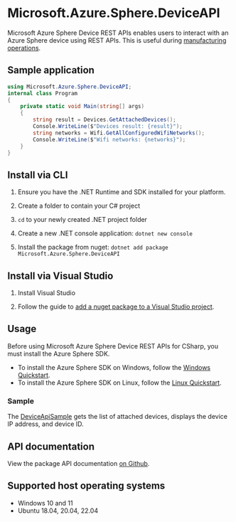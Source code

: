 # Microsoft.Azure.Sphere.DeviceAPI

Microsoft Azure Sphere Device REST APIs enables users to interact with an Azure Sphere device using REST APIs. This is useful during [manufacturing operations](https://learn.microsoft.com/en-us/azure-sphere/hardware/manufacturing-guide).

## Sample application

```c#
using Microsoft.Azure.Sphere.DeviceAPI;
internal class Program
{
    private static void Main(string[] args)
    {
        string result = Devices.GetAttachedDevices();
        Console.WriteLine($"Devices result: {result}");
        string networks = Wifi.GetAllConfiguredWifiNetworks();
        Console.WriteLine($"Wifi networks: {networks}");
    }
}
```

## Install via CLI

1. Ensure you have the .NET Runtime and SDK installed for your platform.

1. Create a folder to contain your C# project

1. `cd` to your newly created .NET project folder

1. Create a new .NET console application: `dotnet new console`

1. Install the package from nuget: `dotnet add package Microsoft.Azure.Sphere.DeviceAPI`

## Install via Visual Studio

1. Install Visual Studio

1. Follow the guide to [add a nuget package to a Visual Studio project](https://learn.microsoft.com/en-us/nuget/quickstart/install-and-use-a-package-in-visual-studio). 

## Usage

Before using Microsoft Azure Sphere Device REST APIs for CSharp, you must install the Azure Sphere SDK.

- To install the Azure Sphere SDK on Windows, follow the [Windows Quickstart](https://learn.microsoft.com/azure-sphere/install/install-sdk?pivots=cli).
- To install the Azure Sphere SDK on Linux, follow the [Linux Quickstart](https://learn.microsoft.com/azure-sphere/install/install-sdk-linux?pivots=cli-linux).

### Sample

The [DeviceApiSample](https://github.com/Azure/azure-sphere-tools/tree/main/Manufacturing/src/CSharp/DeviceAPISample) gets the list of attached devices, displays the device IP address, and device ID.

## API documentation

View the package API documentation [on Github](https://github.com/Azure/azure-sphere-tools/blob/main/Manufacturing/src/README.md).

## Supported host operating systems

- Windows 10 and 11
- Ubuntu 18.04, 20.04, 22.04

